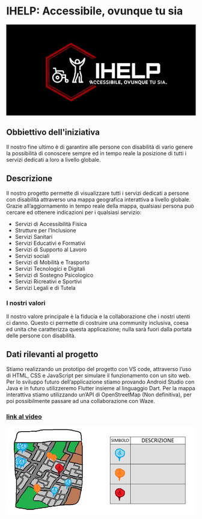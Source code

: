 # IHELP: Accessibile, ovunque tu sia
[![Logo IHELP](https://raw.githubusercontent.com/Izumi-sann/Ihelp/refs/heads/main/IHELP_logo.png?token=GHSAT0AAAAAAC5PMGISV3CW2W3NOR6WQRWOZ4UEWLQ)](https://iismarconi-my.sharepoint.com/personal/cesari_edoardo_06_itisdalmine_edu_it/_layouts/15/stream.aspx?id=%2Fpersonal%2Fcesari_edoardo_06_itisdalmine_edu_it%2FDocuments%2FG04_AREA_SALUTE%2FSCHEDA%20TECNICA%2FVideo%20Prototipo%20Web%2Emp4&nav=eyJyZWZlcnJhbEluZm8iOnsicmVmZXJyYWxBcHAiOiJPbmVEcml2ZUZvckJ1c2luZXNzIiwicmVmZXJyYWxBcHBQbGF0Zm9ybSI6IldlYiIsInJlZmVycmFsTW9kZSI6InZpZXciLCJyZWZlcnJhbFZpZXciOiJNeUZpbGVzTGlua0NvcHkifX0&ga=1&referrer=StreamWebApp%2EWeb&referrerScenario=AddressBarCopied%2Eview%2E2bda704f-92c9-4302-afcb-a130a701d3ad)

## Obbiettivo dell'iniziativa
Il nostro fine ultimo è di garantire alle persone con disabilità di vario genere la possibilità di conoscere sempre ed in tempo reale la posizione di tutti i servizi dedicati a loro a livello globale. 

## Descrizione
Il nostro progetto permette di visualizzare tutti i servizi dedicati a persone con disabilità attraverso una mappa geografica interattiva a livello globale. 
Grazie all’aggiornamento in tempo reale della mappa, qualsiasi persona può cercare ed ottenere indicazioni per i qualsiasi servizio: 
- Servizi di Accessibilità Fisica 
- Strutture per l’Inclusione 
- Servizi Sanitari 
- Servizi Educativi e Formativi 
- Servizi di Supporto al Lavoro 
- Servizi sociali 
- Servizi di Mobilità e Trasporto 
- Servizi Tecnologici e Digitali 
- Servizi di Sostegno Psicologico 
- Servizi Ricreativi e Sportivi 
- Servizi Legali e di Tutela

### I nostri valori
Il nostro valore principale è la fiducia e la collaborazione che i nostri utenti ci danno. Questo ci permette di costruire una community inclusiva, coesa ed unita che caratterizza questa applicazione; nulla sarà fuori dalla portata delle persone con disabilità.

## Dati rilevanti al progetto
Stiamo realizzando un prototipo del progetto con VS code, attraverso l’uso di HTML, CSS e JavaScript per simulare il funzionamento con un sito web. 
Per lo sviluppo futuro dell’applicazione stiamo provando Android Studio con Java e in futuro utilizzeremo Flutter insieme al linguaggio Dart. 
Per la mappa interattiva stiamo utilizzando un’API di OpenStreetMap (Non definitiva), per poi possibilmente passare ad una collaborazione con Waze.

### __[link al video](https://iismarconi-my.sharepoint.com/personal/cesari_edoardo_06_itisdalmine_edu_it/_layouts/15/stream.aspx?id=%2Fpersonal%2Fcesari_edoardo_06_itisdalmine_edu_it%2FDocuments%2FG04_AREA_SALUTE%2FSCHEDA%20TECNICA%2FVideo%20Prototipo%20Web%2Emp4&nav=eyJyZWZlcnJhbEluZm8iOnsicmVmZXJyYWxBcHAiOiJPbmVEcml2ZUZvckJ1c2luZXNzIiwicmVmZXJyYWxBcHBQbGF0Zm9ybSI6IldlYiIsInJlZmVycmFsTW9kZSI6InZpZXciLCJyZWZlcnJhbFZpZXciOiJNeUZpbGVzTGlua0NvcHkifX0&ga=1&referrer=StreamWebApp%2EWeb&referrerScenario=AddressBarCopied%2Eview%2E2bda704f-92c9-4302-afcb-a130a701d3ad)__
![descrizione mappa](https://raw.githubusercontent.com/Izumi-sann/Ihelp/refs/heads/main/IHELP_mappa.png?token=GHSAT0AAAAAAC5PMGITD3YYBKUDHI667Z2UZ4UE57Q)
